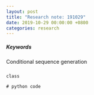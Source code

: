 ```yaml
---
layout: post
title: "Research note: 191029"
date: 2019-10-29 00:00:00 +0800
categories: research
---
```


<!---
![alt](/img/figures/ml/drawing/optimization.png)
-->

##### Keywords
Conditional sequence generation


#####

```
class
```

~~~~{.python}
# python code
~~~~
